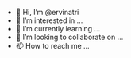 - 👋 Hi, I’m @ervinatri
- 👀 I’m interested in ...
- 🌱 I’m currently learning ...
- 💞️ I’m looking to collaborate on ...
- 📫 How to reach me ...

<!---
ervinatri/ervinatri is a ✨ special ✨ repository because its `README.md` (this file) appears on your GitHub profile.
You can click the Preview link to take a look at your changes.
--->
